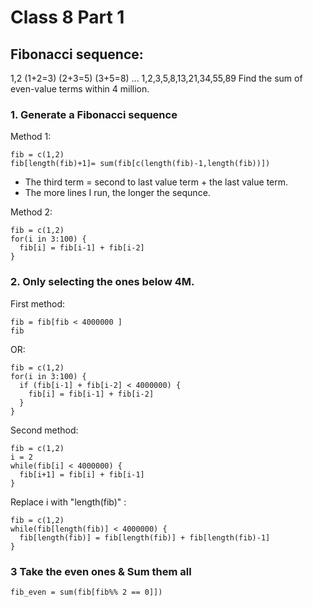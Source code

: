 # Class 8 Part 1

## Fibonacci sequence:
1,2 (1+2=3) (2+3=5) (3+5=8) ...
1,2,3,5,8,13,21,34,55,89
Find the sum of even-value terms within 4 million.

### 1. Generate a Fibonacci sequence

Method 1: 
```
fib = c(1,2)
fib[length(fib)+1]= sum(fib[c(length(fib)-1,length(fib))])
```
+ The third term = second to last value term + the last value term.
+ The more lines I run, the longer the sequnce.

Method 2: 
```
fib = c(1,2)
for(i in 3:100) {
  fib[i] = fib[i-1] + fib[i-2]
}
```

### 2. Only selecting the ones below 4M.
First method:
```
fib = fib[fib < 4000000 ]
fib
```
OR: 
```
fib = c(1,2)
for(i in 3:100) {
  if (fib[i-1] + fib[i-2] < 4000000) {
    fib[i] = fib[i-1] + fib[i-2]
  }
}
```
Second method:
```
fib = c(1,2)
i = 2
while(fib[i] < 4000000) {
  fib[i+1] = fib[i] + fib[i-1]
}
```
Replace i with "length(fib)" : 
```
fib = c(1,2)
while(fib[length(fib)] < 4000000) {
  fib[length(fib)] = fib[length(fib)] + fib[length(fib)-1]
}

```
### 3 Take the even ones & Sum them all
```
fib_even = sum(fib[fib%% 2 == 0]])
```

